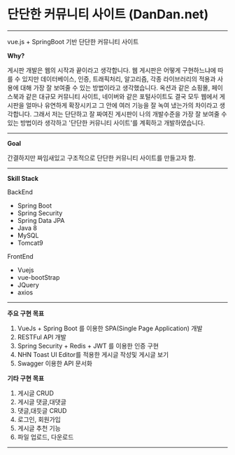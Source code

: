 # 단단한 커뮤니티 사이트 (DanDan.net)

------

vue.js + SpringBoot 기반 단단한 커뮤니티 사이트

**Why?**

게시판 개발은 웹의 시작과 끝이라고 생각합니다. 웹 게시판은 어떻게 구현하느냐에 따를 수 있지만 데이터베이스, 인증, 트래픽처리, 알고리즘, 각종 라이브러리의 적용과 사용에 대해 가장 잘 보여줄 수 있는 방법이라고 생각했습니다. 옥션과 같은 쇼핑몰, 페이스북과 같은 대규모 커뮤니티 사이트, 네이버와 같은 포털사이트도 결국 모두 웹에서 게시판을 얼마나 유연하게 확장시키고 그 안에 여러 기능을 잘 녹여 냈는가의 차이라고 생각합니다. 그래서 저는 단단하고 잘 짜여진 게시판이 나의 개발수준을 가장 잘 보여줄 수 있는 방법이라 생각하고 '단단한 커뮤니티 사이트'를 계획하고 개발하였습니다.

------

**Goal**

간결하지만 짜임새있고 구조적으로 단단한 커뮤니티 사이트를 만들고자 함.

------

**Skill Stack**

BackEnd

- Spring Boot
- Spring Security
- Spring Data JPA
- Java 8
- MySQL
- Tomcat9

FrontEnd

- Vuejs
- vue-bootStrap
- JQuery
- axios

------

**주요 구현 목표**

1. VueJs + Spring Boot 를 이용한 SPA(Single Page Application) 개발
2. RESTFul API 개발
3. Spring Security + Redis + JWT 를 이용한 인증 구현
4. NHN Toast UI Editor를 적용한 게시글 작성및 게시글 보기
5. Swagger 이용한 API 문서화

**기타 구현 목표**

1. 게시글 CRUD
2. 게시글 댓글,대댓글
3. 댓글,대듯글 CRUD
4. 로그인, 회원가입
5. 게시글 추천 기능
6. 파일 업로드, 다운로드

------

